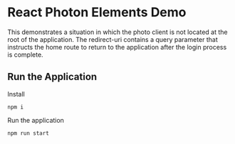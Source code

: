 # React Photon Elements Demo

This demonstrates a situation in which the photo client is not located at the root of the application. The redirect-uri contains a query parameter that instructs the home route to return to the application after the login process is complete.

## Run the Application

Install

```
npm i
```

Run the application

```
npm run start
```
